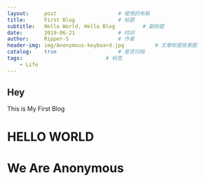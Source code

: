 ```yaml
---
layout:		post					# 使用的布局
title:		First Blog				# 标题
subtitle:	Hello World, Hello Blog			# 副标题
date:		2019-06-21				# 时间
author:		Ripper-S				# 作者
header-img:	img/Anonymous-keyboard.jpg			# 文章标题背景图
catalog:	true					# 是否归档
tags:							# 标签
    - Life
---
```


## Hey
This is My First Blog

# HELLO WORLD
# We Are Anonymous
